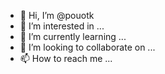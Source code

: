 - 👋 Hi, I’m @pouotk
- 👀 I’m interested in ...
- 🌱 I’m currently learning ...
- 💞️ I’m looking to collaborate on ...
- 📫 How to reach me ...

<!---
pouotk/pouotk is a ✨ special ✨ repository because its `README.md` (this file) appears on your GitHub profile.
You can click the Preview link to take a look at your changes.
--->

